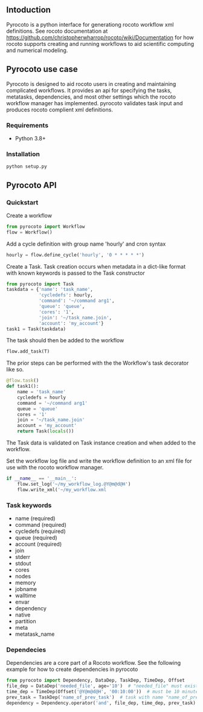 
## Intoduction
Pyrocoto is a python interface for generationg rocoto workflow xml definitions.
See rocoto documentation at https://github.com/christopherwharrop/rocoto/wiki/Documentation for how rocoto supports creating and running workflows to aid scientific computing and numerical modeling.

## Pyrocoto use case

Pyrocoto is designed to aid rocoto users in creating and maintaining complicated workflows. It provides an api for specifying the tasks, metatasks, dependencies, and most other settings which the rocoto workflow manager has implemented. pyrocoto validates task input and produces rocoto complient xml definitions.

### Requirements
* Python 3.8+

### Installation

    python setup.py

## Pyrocoto API

### Quickstart

Create a workflow
    
```python
from pyrocoto import Workflow
flow = Workflow()
```

Add a cycle definition with group name 'hourly' and cron syntax
    
```python 
hourly = flow.define_cycle('hourly', '0 * * * * *')
```

Create a Task. Task creation occurs when metadata in a dict-like format with known keywords is passed to the Task constructor
    
```python
from pyrocoto import Task
taskdata = {'name': 'task_name',
            'cycledefs': hourly,
            'command': '~/command arg1',
            'queue': 'queue',
            'cores': '1',
            'join': '~/task_name.join',
            'account': 'my_account'}
task1 = Task(taskdata)
```

The task should then be added to the workflow
    
```python
flow.add_task(T)
```

The prior steps can be performed with the the Workflow's task decorator like so.
    
```python
@flow.task()
def task1():
    name = 'task_name'
    cycledefs = hourly
    command = '~/command arg1'
    queue = 'queue'
    cores = '1'
    join = '~/task_name.join'
    account = 'my_account'
    return Task(locals())
```

The Task data is validated on Task instance creation and when added to the workflow.

Set the workflow log file and write the workflow definition to an xml file for use with the rocoto workflow manager.

```python
if __name__ == '__main__':
    flow.set_log('~/my_workflow_log.@Y@m@d@H')
    flow.write_xml('~/my_workflow.xml
```

### Task keywords

* name (required)
* command (required)
* cycledefs (required)
* queue (required)
* account (required)
* join
* stderr
* stdout
* cores
* nodes
* memory
* jobname
* walltime
* envar
* dependency
* native
* partition
* meta
* metatask_name

### Dependecies

Dependencies are a core part of a Rocoto workflow.
See the following example for how to create dependencies in pyrocoto


```python
from pyrocoto import Dependency, DataDep, TaskDep, TimeDep, Offset
file_dep = DataDep('needed_file', age='10')  # "needed_file" must exist and be atleast 10 seconds old
time_dep = TimeDep(Offset('@Y@m@d@H', '00:10:00'))  # must be 10 minutes after cycle time
prev_task = TaskDep('name_of_prev_task')  # task with name "name_of_prev_task" must be complete
dependency = Dependency.operator('and', file_dep, time_dep, prev_task)  # important that variable is names "dependency"
```




